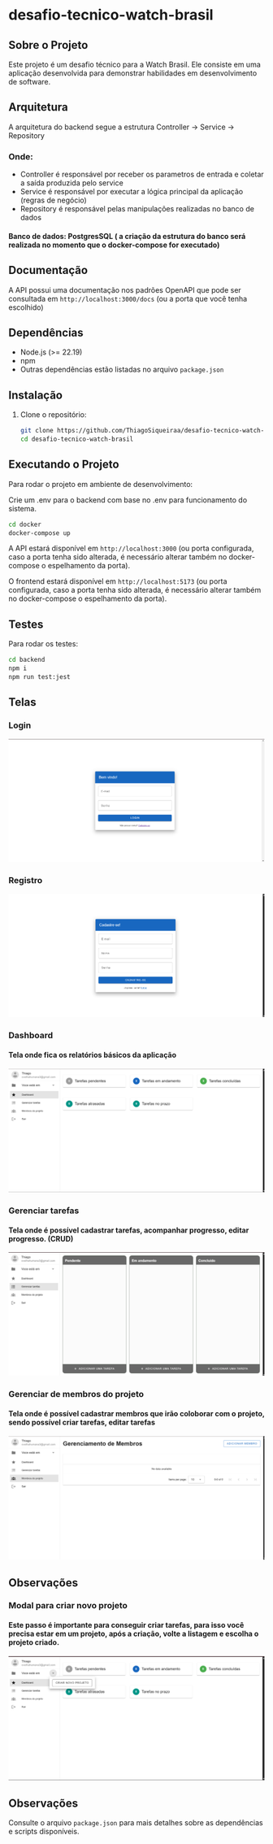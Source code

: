 # desafio-tecnico-watch-brasil

## Sobre o Projeto

Este projeto é um desafio técnico para a Watch Brasil. Ele consiste em uma aplicação desenvolvida para demonstrar habilidades em desenvolvimento de software.

## Arquitetura

A arquitetura do backend segue a estrutura Controller -> Service -> Repository

### Onde: 
- Controller é responsável por receber os parametros de entrada e coletar a saída produzida pelo service
- Service é responsável por executar a lógica principal da aplicação (regras de negócio)
- Repository é responsável pelas manipulações realizadas no banco de dados

#### Banco de dados: PostgresSQL ( a criação da estrutura do banco será realizada no momento que o docker-compose for executado)

## Documentação
A API possui uma documentação nos padrões OpenAPI que pode ser consultada em `http://localhost:3000/docs` (ou a porta que você tenha escolhido)
## Dependências

- Node.js (>= 22.19)
- npm
- Outras dependências estão listadas no arquivo `package.json`

## Instalação

1. Clone o repositório:
    ```bash
    git clone https://github.com/ThiagoSiqueiraa/desafio-tecnico-watch-brasil.git
    cd desafio-tecnico-watch-brasil
    ```


## Executando o Projeto

Para rodar o projeto em ambiente de desenvolvimento:

Crie um .env para o backend com base no .env para funcionamento do sistema.

```bash
cd docker 
docker-compose up
```

A API estará disponível em `http://localhost:3000` (ou porta configurada, caso a porta tenha sido alterada, é necessário alterar também no docker-compose o espelhamento da porta).

O frontend estará disponível em `http://localhost:5173` (ou porta configurada, caso a porta tenha sido alterada, é necessário alterar também no docker-compose o espelhamento da porta).

## Testes

Para rodar os testes:

```bash
cd backend
npm i
npm run test:jest
```


## Telas

### Login
![Tela de login](./images/tela_login.png "Tela de login")

### Registro
![Tela de cadastro](./images/tela_cadastro.png "Tela de login")


### Dashboard
#### Tela onde fica os relatórios básicos da aplicação
![Tela de dashboard](./images/tela_dashboard.png "Tela de login")

### Gerenciar tarefas
#### Tela onde é possível cadastrar tarefas, acompanhar progresso, editar progresso. (CRUD)
![Tela de gerenciamento de tarefas](./images/tela_tarefas.png "Tela de gerenciamento de tarefas")

### Gerenciar de membros do projeto
#### Tela onde é possível cadastrar membros que irão coloborar com o projeto, sendo possível criar tarefas, editar tarefas
![Tela de gerenciamento de membros](./images/tela_gerenciamento_membros.png "Tela de gerenciamento de membros")
## Observações


### Modal para criar novo projeto
#### Este passo é importante para conseguir criar tarefas, para isso você precisa estar em um projeto, após a criação, volte a listagem e escolha o projeto criado.
![Popup criação de projeto](./images/modal_criar_projeto.png "Tela de criação de projeto")
## Observações
Consulte o arquivo `package.json` para mais detalhes sobre as dependências e scripts disponíveis.
